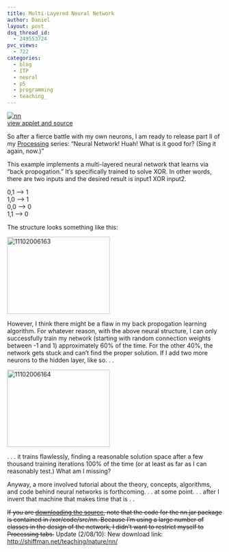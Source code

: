 ```yaml
---
title: Multi-Layered Neural Network
author: Daniel
layout: post
dsq_thread_id:
  - 249553724
pvc_views:
  - 722
categories:
  - blog
  - ITP
  - neural
  - p5
  - programming
  - teaching_
---
```

<p><a href="http://shiffman.net/itp/classes/nature/nn/xor/"><img src="http://shiffman.net/itp/classes/nature/nn/xor/xor.jpg" alt="nn" /></a><br />
<a href="http://shiffman.net/itp/classes/nature/nn/xor/">view applet and source</a></p>
<p>So after a fierce battle with my own neurons, I am ready to release part II of my <a href="http://www.processing.org">Processing</a> series: &#8220;Neural Network!  Huah!  What is it good for? (Sing it again, now.)&#8221;</p>
<p>This example implements a multi-layered neural network that learns via &#8220;back propogation.&#8221; It&#8217;s specifically trained to solve XOR.  In other words, there are two inputs and the desired result is input1 XOR input2.</p>
<p>0,1 &#8211;> 1<br />
1,0 &#8211;> 1<br />
0,0 &#8211;> 0<br />
1,1 &#8211;> 0</p>
<p>The structure looks something like this:</p>
<p><a href="http://www.flickr.com/photos/shiffman/293987721/" title="Photo Sharing"><img src="http://static.flickr.com/117/293987721_280d21ba51_m.jpg" width="240" height="180" alt="11102006163" /></a></p>
<p>However, I think there might be a flaw in my back propogation learning algorithm.  For whatever reason, with the above neural structure, I can only successfully train my network (starting with random connection weights between -1 and 1) approximately 60% of the time.  For the other 40%, the network gets stuck and can&#8217;t find the proper solution.  If I add two more neurons to the hidden layer, like so. . . </p>
<p><a href="http://www.flickr.com/photos/shiffman/293989845/" title="Photo Sharing"><img src="http://static.flickr.com/107/293989845_1ebffca388_m.jpg" width="240" height="180" alt="11102006164" /></a></p>
<p>. . . it trains flawlessly, finding a reasonable solution space after  a few thousand training iterations 100% of the time (or at least as far as I can reasonably test.)   What am I missing?</p>
<p>Anyway, a more involved tutorial about the theory, concepts, algorithms, and code behind neural networks is forthcoming. . . at some point. . .  after I invent that machine that makes time that is . .</p>
<p><del>If you are <a href="http://shiffman.net/itp/classes/nature/nn/xor/xor.zip">downloading the source</a>, note that the code for the nn.jar package is contained in /xor/code/src/nn.  Because I&#8217;m using a large number of classes in the design of the network, I didn&#8217;t want to restrict myself to Processing tabs.</del> Update (2/08/10): New download link: <a href="http://shiffman.net/teaching/nature/nn/">http://shiffman.net/teaching/nature/nn/</a></p>
